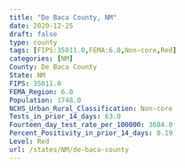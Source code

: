 ```yaml
---
title: "De Baca County, NM"
date: 2020-12-25
draft: false
type: county
tags: [FIPS:35011.0,FEMA:6.0,Non-core,Red]
categories: [NM]
County: De Baca County
State: NM
FIPS: 35011.0
FEMA_Region: 6.0
Population: 1748.0
NCHS_Urban_Rural_Classification: Non-core
Tests_in_prior_14_days: 63.0
Fourteen_day_test_rate_per_100000: 3604.0
Percent_Positivity_in_prior_14_days: 0.19
Level: Red
url: /states/NM/de-baca-county
---
```



